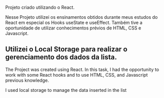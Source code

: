 
Projeto criado utilizando o React. 

Nesse Projeto utilizei os ensinamentos obtidos durante meus estudos do React em especial os Hooks useState e useEffect. Também tive a oportunidade de utilizar conhecimentos prévios de HTML, CSS e Javascript. 

Utilizei o Local Storage para realizar o gerenciamento dos dados da lista. 
-----------------------------------------------------------------------------------------------------------------------------

The Project was created using React. In this task, I had the opportunity to work with some React hooks and to use HTML, CSS, and Javascript previous knowledge.

I used local storage to manage the data inserted in the list
